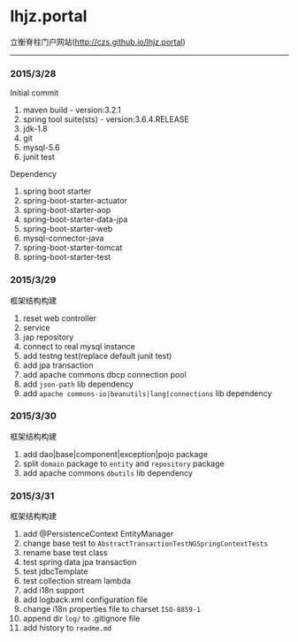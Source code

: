 # lhjz.portal
立衡脊柱门户网站(http://czs.github.io/lhjz.portal)

---

### 2015/3/28

Initial commit
>
1. maven build - version:3.2.1
2. spring tool suite(sts) - version:3.6.4.RELEASE
3. jdk-1.8
4. git
5. mysql-5.6
6. junit test

Dependency
>
1. spring boot starter
2. spring-boot-starter-actuator
3. spring-boot-starter-aop
4. spring-boot-starter-data-jpa
5. spring-boot-starter-web
6. mysql-connector-java
7. spring-boot-starter-tomcat
8. spring-boot-starter-test

### 2015/3/29

框架结构构建
>
1. reset web controller
2. service
3. jap repository
4. connect to real mysql instance
5. add testng test(replace default junit test)
6. add jpa transaction
7. add apache commons dbcp connection pool
8. add `json-path` lib dependency
9. add `apache commons-io|beanutils|lang|connections` lib dependency

### 2015/3/30

框架结构构建
>
1. add dao|base|component|exception|pojo package
2. split `domain` package to `entity` and `repository` package
3. add apache commons `dbutils` lib dependency

### 2015/3/31

框架结构构建
>
1. add @PersistenceContext EntityManager
2. change base test to `AbstractTransactionTestNGSpringContextTests`
3. rename base test class
4. test spring data jpa transaction
5. test jdbcTemplate
6. test collection stream lambda
7. add i18n support
8. add logback.xml configuration file
9. change i18n properties file to charset `ISO-8859-1`
10. append dir `log/` to .gitignore file
11. add history to `readme.md`




